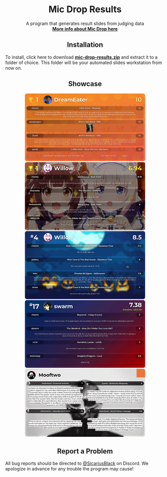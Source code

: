 <h1 align="center">Mic Drop Results</h1>

<p align="center">
  A program that generates result slides from judging data<br>
  <a href="https://discord.gg/ZeGWzgvFcR"><b>More info about Mic Drop here</b></a>
</p>


<h2 align="center">Installation</h2>

To install, click here to download [**mic-drop-results.zip**](https://github.com/banz04/mic-drop-results/releases/latest/download/mic-drop-results.zip) and extract it to a folder of choice. This folder will be your automated slides workstation from now on.


<h2 align="center">Showcase</h2>

<p align="center">
  <picture><img src=".github/assets/README/1.png" width=380></picture>
  <picture><img src=".github/assets/README/2.png" width=380></picture>
  <picture><img src=".github/assets/README/3.png" width=380></picture>
  <picture><img src=".github/assets/README/4.png" width=380></picture>
  <picture><img src=".github/assets/README/5.png" width=380></picture>
</p>




<h2 align="center">Report a Problem</h2>

All bug reports should be directed to [@SicariusBlack](https://discord.com/users/1104424999365918841) on Discord. We apologize in advance for any trouble the program may cause!
